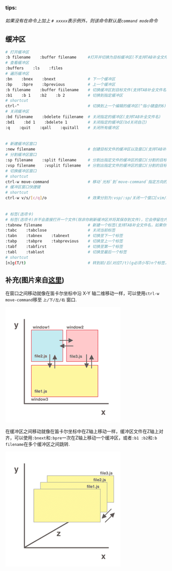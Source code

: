 ### tips: 

###### 如果没有在命令上加上 `# xxxxx`表示例外，则该命令默认是`command mode`命令

## 缓冲区

```bash
# 打开缓冲区
:b filename    :buffer filename		#打开并切换为目标缓冲区(不支持TAB补全文件名)(无法新建)
# 查看缓冲区
:buffers    :ls    :files
# 遍历缓冲区
:bn    :bnex    :bnext				# 下一个缓冲区
:bp    :bpre    :bprevious			# 上一个缓冲区
:b filename    :buffer fiilename	# 切换缓冲区到目标文件(支持TAB补全文件名)
:b1    :b 1    :b2    :b 2			# 切换到指定缓冲区
# shortcut
ctrl-^								# 切换到上一个编辑的缓冲区(^指小键盘的6)
# 关闭缓冲区
:bd filename    :bdelete fiilename	# 关闭指定的缓冲区(支持TAB补全文件名)
:bd1    :bd 1    :bdelete 1			# 关闭指定的缓冲区(bd关闭自己)
:q    :quit    :qall    :quitall	# 关闭所有缓冲区


# 新建缓冲区窗口
:new filename						# 创建目标文件的缓冲区以及窗口(支持TAB补全文件名)(不支持缩写)
# 分割缓冲区窗口
:sp filename    :split filename		# 分割出指定文件的缓冲区的窗口(分割的目标窗口出现在顶部，当前窗口出现在底部)(不存在则创建)(sp分割自己)
:vsp filename    :vsplit filename	# 分割出指定文件的缓冲区的窗口(分割的目标窗口出现在左边，当前窗口出现在右边)
# 切换缓冲区窗口
# shortcut
ctrl-w move-command					# 移动`光标`到`move-command`指定方向的的窗口(hjkl->左下上右)(ctrl-w-w双击w进行顺序切换)
# 缓冲区窗口快捷键
# shortcut
ctrl-w v/s/[c/q]/o					# 效果分别为:vsp/:sp/关闭一个窗口[vim/neovim]/关闭其他窗口，`only`留下当前窗口


# 标签(选项卡)
# 标签(选项卡)并不会直接打开一个文件(除非你刷新缓冲区并将其保存到文件)，它会停留在内存中的缓冲区中(多个标签存在于一个窗口中)
:tabnew filename					# 新建一个标签(支持TAB补全文件名，如果你想打开一个已经存在的文件作为标签的话)
:tabc    :tabclose					# 关闭当前标签
:tabn    :tabnex    :tabnext		# 切换至下一个标签
:tabp    :tabpre    :tabprevious	# 切换至上一个标签
:tabf    :tabfirst					# 切换至第一个标签
:tabl    :tablast					# 切换至最后一个标签
# shortcut
[n]g(T/t)							# 转到前/后(对应T/t)(g必须小写)n个标签，不指定n默认为1
```

## 补充(图片来自[这里](https://github.com/iggredible/Learn-Vim/blob/master/ch02_buffers_windows_tabs.md))

在窗口之间移动就像在笛卡尔坐标中沿 X-Y 轴二维移动一样，可以使用`ctrl-w move-command`移至 `上/下/左/右` 窗口.

![window](./img/cartesian-xy.png)

在缓冲区之间移动就像在笛卡尔坐标中在Z轴上移动一样，缓冲区文件在Z轴上对齐，可以使用`:bnext`和`:bpre`一次在Z轴上移动一个缓冲区，或者`:b1 :b2`和`:b filename`在多个缓冲区之间跳转.

![buffer](./img/cartesian-z.png)